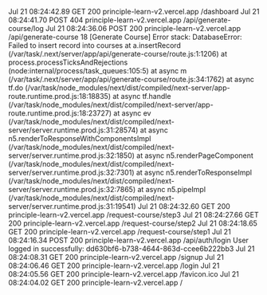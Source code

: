 
Jul 21 08:24:42.89
GET
200
principle-learn-v2.vercel.app
/dashboard
Jul 21 08:24:41.70
POST
404
principle-learn-v2.vercel.app
/api/generate-course/log
Jul 21 08:24:36.06
POST
200
principle-learn-v2.vercel.app
/api/generate-course
18
[Generate Course] Error stack: DatabaseError: Failed to insert record into courses at a.insertRecord (/var/task/.next/server/app/api/generate-course/route.js:1:1206) at process.processTicksAndRejections (node:internal/process/task_queues:105:5) at async m (/var/task/.next/server/app/api/generate-course/route.js:34:1762) at async tf.do (/var/task/node_modules/next/dist/compiled/next-server/app-route.runtime.prod.js:18:18835) at async tf.handle (/var/task/node_modules/next/dist/compiled/next-server/app-route.runtime.prod.js:18:23727) at async ev (/var/task/node_modules/next/dist/compiled/next-server/server.runtime.prod.js:31:28574) at async n5.renderToResponseWithComponentsImpl (/var/task/node_modules/next/dist/compiled/next-server/server.runtime.prod.js:32:1850) at async n5.renderPageComponent (/var/task/node_modules/next/dist/compiled/next-server/server.runtime.prod.js:32:7301) at async n5.renderToResponseImpl (/var/task/node_modules/next/dist/compiled/next-server/server.runtime.prod.js:32:7865) at async n5.pipeImpl (/var/task/node_modules/next/dist/compiled/next-server/server.runtime.prod.js:31:19541)
Jul 21 08:24:32.60
GET
200
principle-learn-v2.vercel.app
/request-course/step3
Jul 21 08:24:27.66
GET
200
principle-learn-v2.vercel.app
/request-course/step2
Jul 21 08:24:18.65
GET
200
principle-learn-v2.vercel.app
/request-course/step1
Jul 21 08:24:16.34
POST
200
principle-learn-v2.vercel.app
/api/auth/login
User logged in successfully: dd630bf6-b738-4644-863d-ccee6b222bb3
Jul 21 08:24:08.31
GET
200
principle-learn-v2.vercel.app
/signup
Jul 21 08:24:06.46
GET
200
principle-learn-v2.vercel.app
/login
Jul 21 08:24:05.56
GET
200
principle-learn-v2.vercel.app
/favicon.ico
Jul 21 08:24:04.02
GET
200
principle-learn-v2.vercel.app
/